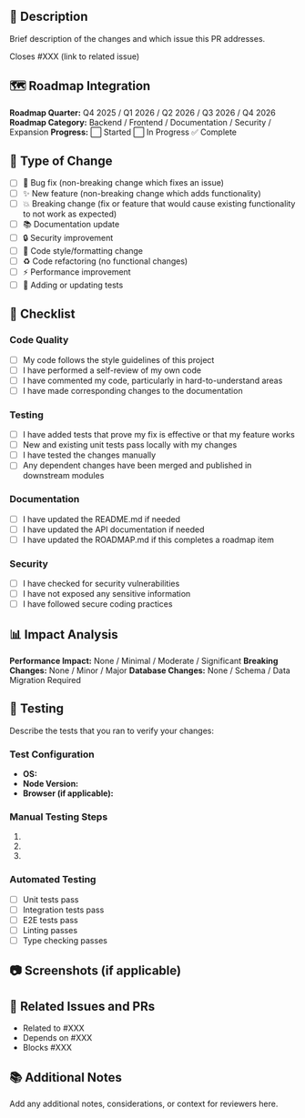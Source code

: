 ## 📝 Description

Brief description of the changes and which issue this PR addresses.

Closes #XXX (link to related issue)

## 🗺️ Roadmap Integration

**Roadmap Quarter:** Q4 2025 / Q1 2026 / Q2 2026 / Q3 2026 / Q4 2026
**Roadmap Category:** Backend / Frontend / Documentation / Security / Expansion
**Progress:** ⬜ Started ⬜ In Progress ✅ Complete

## 🧪 Type of Change

- [ ] 🐛 Bug fix (non-breaking change which fixes an issue)
- [ ] ✨ New feature (non-breaking change which adds functionality)
- [ ] 💥 Breaking change (fix or feature that would cause existing functionality to not work as expected)
- [ ] 📚 Documentation update
- [ ] 🔒 Security improvement
- [ ] 🎨 Code style/formatting change
- [ ] ♻️ Code refactoring (no functional changes)
- [ ] ⚡ Performance improvement
- [ ] 🧪 Adding or updating tests

## 🧹 Checklist

### Code Quality
- [ ] My code follows the style guidelines of this project
- [ ] I have performed a self-review of my own code
- [ ] I have commented my code, particularly in hard-to-understand areas
- [ ] I have made corresponding changes to the documentation

### Testing
- [ ] I have added tests that prove my fix is effective or that my feature works
- [ ] New and existing unit tests pass locally with my changes
- [ ] I have tested the changes manually
- [ ] Any dependent changes have been merged and published in downstream modules

### Documentation
- [ ] I have updated the README.md if needed
- [ ] I have updated the API documentation if needed
- [ ] I have updated the ROADMAP.md if this completes a roadmap item

### Security
- [ ] I have checked for security vulnerabilities
- [ ] I have not exposed any sensitive information
- [ ] I have followed secure coding practices

## 📊 Impact Analysis

**Performance Impact:** None / Minimal / Moderate / Significant
**Breaking Changes:** None / Minor / Major
**Database Changes:** None / Schema / Data Migration Required

## 🧪 Testing

Describe the tests that you ran to verify your changes:

### Test Configuration
- **OS:** 
- **Node Version:** 
- **Browser (if applicable):** 

### Manual Testing Steps
1. 
2. 
3. 

### Automated Testing
- [ ] Unit tests pass
- [ ] Integration tests pass
- [ ] E2E tests pass
- [ ] Linting passes
- [ ] Type checking passes

## 📷 Screenshots (if applicable)

<!-- Add screenshots to show the visual changes -->

## 🔗 Related Issues and PRs

- Related to #XXX
- Depends on #XXX
- Blocks #XXX

## 📚 Additional Notes

Add any additional notes, considerations, or context for reviewers here.